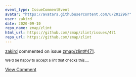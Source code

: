 ```yaml
---
event_type: IssueCommentEvent
avatar: "https://avatars.githubusercontent.com/u/201296?"
user: zakird
date: 2020-09-10
repo_name: zmap/zlint
html_url: https://github.com/zmap/zlint/issues/471
repo_url: https://github.com/zmap/zlint
---
```


<a href='https://github.com/zakird' target='_blank'>zakird</a> commented on issue <a href='https://github.com/zmap/zlint/issues/471' target='_blank'>zmap/zlint#471</a>.

<small>We'd be happy to accept a lint that checks this....</small>

<a href='https://github.com/zmap/zlint/issues/471' target='_blank'>View Comment</a>